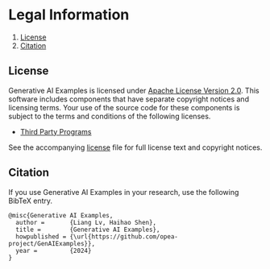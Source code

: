 # Legal Information

1. [License](#license)
2. [Citation](#citation)

## License

Generative AI Examples is licensed under [Apache License Version 2.0](http://www.apache.org/licenses/LICENSE-2.0).
This software includes components that have separate copyright notices and licensing terms.
Your use of the source code for these components is subject to the terms and conditions of the following licenses.

- [Third Party Programs](/third-party-programs.txt)

See the accompanying [license](/LICENSE) file for full license text and copyright notices.

## Citation

If you use Generative AI Examples in your research, use the following BibTeX entry.

```
@misc{Generative AI Examples,
  author =       {Liang Lv, Haihao Shen},
  title =        {Generative AI Examples},
  howpublished = {\url{https://github.com/opea-project/GenAIExamples}},
  year =         {2024}
}
```
